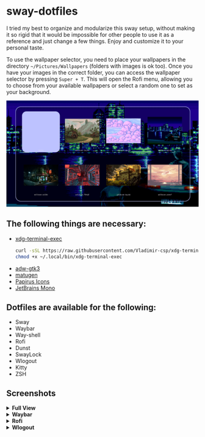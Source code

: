 # sway-dotfiles

I tried my best to organize and modularize this sway setup, without making it so rigid that it would be impossible for other people to use it as a reference and just change a few things. Enjoy and customize it to your personal taste.

To use the wallpaper selector, you need to place your wallpapers in the directory `~/Pictures/Wallpapers` (folders with images is ok too). Once you have your images in the correct folder, you can access the wallpaper selector by pressing `Super + T`. This will open the Rofi menu, allowing you to choose from your available wallpapers or select a random one to set as your background.

<img src="screenshots/wallpaper-selector.png"/>

## The following things are necessary:
- [xdg-terminal-exec](https://github.com/Vladimir-csp/xdg-terminal-exec)
    ```sh
    curl -sSL https://raw.githubusercontent.com/Vladimir-csp/xdg-terminal-exec/master/xdg-terminal-exec -o ~/.local/bin/xdg-terminal-exec
    chmod +x ~/.local/bin/xdg-terminal-exec
    ```
- [adw-gtk3](https://github.com/lassekongo83/adw-gtk3)
- [matugen](https://github.com/InioX/matugen)
- [Papirus Icons](https://github.com/PapirusDevelopmentTeam/papirus-icon-theme)
- [JetBrains Mono](https://www.nerdfonts.com/font-downloads)

## Dotfiles are available for the following:
- Sway 
- Waybar 
- Way-shell
- Rofi
- Dunst 
- SwayLock 
- Wlogout
- Kitty
- ZSH

## Screenshots

<details>
<summary><b>Full View</b></summary>
<img src="screenshots/full-view.png"/>
</details>

<details>
<summary><b>Waybar</b></summary>
<img src="screenshots/waybar.png"/>
</details>

<details>
<summary><b>Rofi</b></summary>
<img src="screenshots/rofi.png"/>
</details>


<details>
<summary><b>Wlogout</b></summary>
<img src="screenshots/wlogout.png"/>
<img src="screenshots/wlogout2.png"/>
</details>

